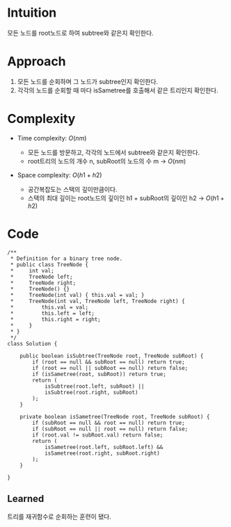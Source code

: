 # Intuition
모든 노드를 root노드로 하여 subtree와 같은지 확인한다.

# Approach
1. 모든 노드를 순회하며 그 노드가 subtree인지 확인한다.
2. 각각의 노드를 순회할 때 마다 isSametree를 호출해서 같은 트리인지 확인한다.

# Complexity
- Time complexity: $O(nm)$
    - 모든 노드를 방문하고, 각각의 노드에서 subtree와 같은지 확인한다.
    - root트리의 노드의 개수 n, subRoot의 노드의 수 m → $O(nm)$

- Space complexity: $O(h1 + h2)$
    - 공간복잡도는 스택의 깊이만큼이다.
    - 스택의 최대 깊이는 root노드의 깊이인 h1 + subRoot의 깊이인 h2 → $O(h1 + h2)$

# Code
```
/**
 * Definition for a binary tree node.
 * public class TreeNode {
 *     int val;
 *     TreeNode left;
 *     TreeNode right;
 *     TreeNode() {}
 *     TreeNode(int val) { this.val = val; }
 *     TreeNode(int val, TreeNode left, TreeNode right) {
 *         this.val = val;
 *         this.left = left;
 *         this.right = right;
 *     }
 * }
 */
class Solution {
    
    public boolean isSubtree(TreeNode root, TreeNode subRoot) {
        if (root == null && subRoot == null) return true;
        if (root == null || subRoot == null) return false;
        if (isSametree(root, subRoot)) return true;
        return (
            isSubtree(root.left, subRoot) ||
            isSubtree(root.right, subRoot)
        );
    }

    private boolean isSametree(TreeNode root, TreeNode subRoot) {
        if (subRoot == null && root == null) return true;
        if (subRoot == null || root == null) return false;
        if (root.val != subRoot.val) return false;
        return (
            isSametree(root.left, subRoot.left) &&
            isSametree(root.right, subRoot.right)
        );
    }
    
}
```

## Learned
트리를 재귀함수로 순회하는 훈련이 됐다.